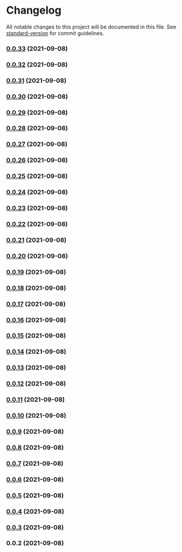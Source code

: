 # Changelog

All notable changes to this project will be documented in this file. See [standard-version](https://github.com/conventional-changelog/standard-version) for commit guidelines.

### [0.0.33](https://github.com/gavindotio/nanostack-sdk/compare/v0.0.32...v0.0.33) (2021-09-08)

### [0.0.32](https://github.com/gavindotio/nanostack-sdk/compare/v0.0.31...v0.0.32) (2021-09-08)

### [0.0.31](https://github.com/gavindotio/nanostack-sdk/compare/v0.0.30...v0.0.31) (2021-09-08)

### [0.0.30](https://github.com/gavindotio/nanostack-sdk/compare/v0.0.29...v0.0.30) (2021-09-08)

### [0.0.29](https://github.com/gavindotio/nanostack-sdk/compare/v0.0.28...v0.0.29) (2021-09-08)

### [0.0.28](https://github.com/gavindotio/nanostack-sdk/compare/v0.0.27...v0.0.28) (2021-09-08)

### [0.0.27](https://github.com/gavindotio/nanostack-sdk/compare/v0.0.26...v0.0.27) (2021-09-08)

### [0.0.26](https://github.com/gavindotio/nanostack-sdk/compare/v0.0.25...v0.0.26) (2021-09-08)

### [0.0.25](https://github.com/gavindotio/nanostack-sdk/compare/v0.0.24...v0.0.25) (2021-09-08)

### [0.0.24](https://github.com/gavindotio/nanostack-sdk/compare/v0.0.23...v0.0.24) (2021-09-08)

### [0.0.23](https://github.com/gavindotio/nanostack-sdk/compare/v0.0.22...v0.0.23) (2021-09-08)

### [0.0.22](https://github.com/gavindotio/nanostack-sdk/compare/v0.0.21...v0.0.22) (2021-09-08)

### [0.0.21](https://github.com/gavindotio/nanostack-sdk/compare/v0.0.20...v0.0.21) (2021-09-08)

### [0.0.20](https://github.com/gavindotio/nanostack-sdk/compare/v0.0.19...v0.0.20) (2021-09-08)

### [0.0.19](https://github.com/gavindotio/nanostack-sdk/compare/v0.0.18...v0.0.19) (2021-09-08)

### [0.0.18](https://github.com/gavindotio/nanostack-sdk/compare/v0.0.17...v0.0.18) (2021-09-08)

### [0.0.17](https://github.com/gavindotio/nanostack-sdk/compare/v0.0.16...v0.0.17) (2021-09-08)

### [0.0.16](https://github.com/gavindotio/nanostack-sdk/compare/v0.0.15...v0.0.16) (2021-09-08)

### [0.0.15](https://github.com/gavindotio/nanostack-sdk/compare/v0.0.14...v0.0.15) (2021-09-08)

### [0.0.14](https://github.com/gavindotio/nanostack-sdk/compare/v0.0.13...v0.0.14) (2021-09-08)

### [0.0.13](https://github.com/gavindotio/nanostack-sdk/compare/v0.0.12...v0.0.13) (2021-09-08)

### [0.0.12](https://github.com/gavindotio/nanostack-sdk/compare/v0.0.11...v0.0.12) (2021-09-08)

### [0.0.11](https://github.com/gavindotio/nanostack-sdk/compare/v0.0.10...v0.0.11) (2021-09-08)

### [0.0.10](https://github.com/gavindotio/nanostack-sdk/compare/v0.0.9...v0.0.10) (2021-09-08)

### [0.0.9](https://github.com/gavindotio/nanostack-sdk/compare/v0.0.8...v0.0.9) (2021-09-08)

### [0.0.8](https://github.com/gavindotio/nanostack-sdk/compare/v0.0.7...v0.0.8) (2021-09-08)

### [0.0.7](https://github.com/gavindotio/nanostack-sdk/compare/v0.0.6...v0.0.7) (2021-09-08)

### [0.0.6](https://github.com/gavindotio/nanostack-sdk/compare/v0.0.5...v0.0.6) (2021-09-08)

### [0.0.5](https://github.com/gavindotio/nanostack-sdk/compare/v0.0.4...v0.0.5) (2021-09-08)

### [0.0.4](https://github.com/gavindotio/nanostack-sdk/compare/v0.0.3...v0.0.4) (2021-09-08)

### [0.0.3](https://github.com/gavindotio/nanostack-sdk/compare/v0.0.2...v0.0.3) (2021-09-08)

### 0.0.2 (2021-09-08)
